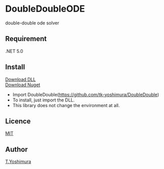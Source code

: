 # DoubleDoubleODE
 double-double ode solver

## Requirement
.NET 5.0

## Install

[Download DLL](https://github.com/tk-yoshimura/DoubleDoubleODE/releases)  
[Download Nuget](https://www.nuget.org/packages/tyoshimura.doubledouble.ode/)  

- Import DoubleDouble(https://github.com/tk-yoshimura/DoubleDouble)
- To install, just import the DLL.
- This library does not change the environment at all.

## Licence
[MIT](https://github.com/tk-yoshimura/DoubleDoubleODE/blob/main/LICENSE)

## Author

[T.Yoshimura](https://github.com/tk-yoshimura)
